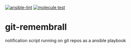 
[![ansible-lint](https://github.com/zerwes/git-remembrall/actions/workflows/lint.yml/badge.svg)](https://github.com/zerwes/git-remembrall/actions/workflows/lint.yml)
[![molecule test](https://github.com/zerwes/git-remembrall/actions/workflows/molecule.yml/badge.svg)](https://github.com/zerwes/git-remembrall/actions/workflows/molecule.yml)

# git-remembrall
notification script running on git repos as a ansible playbook
